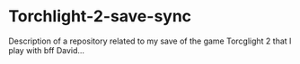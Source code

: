# Torchlight-2-save-sync
Description of a repository related to my save of the game Torcglight 2 that I play with bff David...
